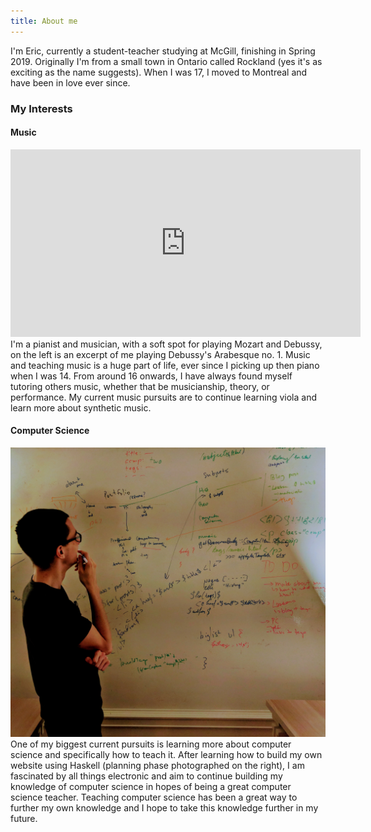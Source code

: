 ```yaml
---
title: About me
---
```

I'm Eric, currently a student-teacher studying at McGill, finishing in Spring 2019. Originally I'm from a small town in Ontario called Rockland (yes it's as
exciting as the name suggests). When I was 17, I moved to Montreal and have
been in love ever since.

<h3> My Interests </h3>
<h4>Music</h4>
<iframe width="560" height="300" src="https://www.youtube.com/embed/a1qKfVp_4Lc" class="l-float clearfix" frameborder="0" allow="autoplay; encrypted-media" allowfullscreen></iframe>
I'm a pianist and musician, with a soft spot for playing Mozart and Debussy, on
the left is an excerpt of me playing Debussy's Arabesque no. 1. Music and
teaching music is a huge part of life, ever since I picking up then piano when I was 14. From around 16 onwards, I have always found myself tutoring others music, whether that be musicianship, theory, or performance. My current music pursuits are to continue learning
viola and learn more about synthetic music.

<h4>Computer Science</h4>
<img src="/img/whiteboard.jpg" alt="This is supposed to be a funny picture of me"
class="r-float clearfix">
One of my biggest current pursuits is learning more about computer science and
specifically how to teach it. After learning how to build my own website using
Haskell (planning phase photographed on the right), I am fascinated by all
things electronic and aim to
continue building my knowledge of computer science in hopes of being a great
computer science teacher. Teaching computer science has been a great way to further my own knowledge and I hope to take this knowledge further in my future.
</div>
